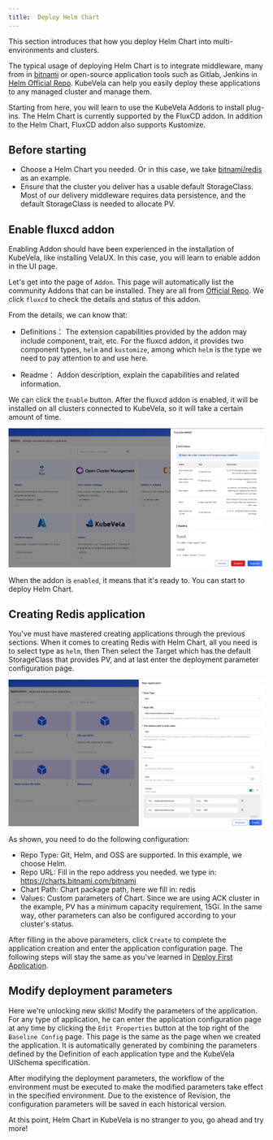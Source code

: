 ```yaml
---
title:  Deploy Helm Chart
---
```


This section introduces that how you deploy Helm Chart into multi-environments and clusters.

The typical usage of deploying Helm Chart is to integrate middleware, many from in [bitnami](https://github.com/bitnami/charts) or open-source application tools such as Gitlab, Jenkins in [Helm Official Repo](https://hub.helm.sh/). KubeVela can help you easily deploy these applications to any managed cluster and manage them.

Starting from here, you will learn to use the KubeVela Addons to install plug-ins. The Helm Chart is currently supported by the FluxCD addon. In addition to the Helm Chart, FluxCD addon also supports Kustomize.

## Before starting

- Choose a Helm Chart you needed. Or in this case, we take [bitnami/redis](https://github.com/bitnami/charts/tree/master/bitnami/redis) as an example.
- Ensure that the cluster you deliver has a usable default StorageClass. Most of our delivery middleware requires data persistence, and the default StorageClass is needed to allocate PV.

## Enable fluxcd addon

Enabling Addon should have been experienced in the installation of KubeVela, like installing VelaUX. In this case, you will learn to enable addon in the UI page.

Let's get into the page of `Addon`. This page will automatically list the community Addons that can be installed. They are all from [Official Repo](https://github.com/oam-dev/catalog/tree/master/addons). We click `fluxcd` to check the details and status of this addon.

From the details, we can know that:

- Definitions： The extension capabilities provided by the addon may include component, trait, etc. For the fluxcd addon, it provides two component types, `helm` and `kustomize`, among which `helm` is the type we need to pay attention to and use here.

- Readme： Addon description, explain the capabilities and related information.

We can click the `Enable` button. After the fluxcd addon is enabled, it will be installed on all clusters connected to KubeVela, so it will take a certain amount of time.

![fluxcd addon](../resources/addon-fluxcd.jpg)

When the addon is `enabled`, it means that it's ready to. You can start to deploy Helm Chart.

## Creating Redis application

You've must have mastered creating applications through the previous sections. When it comes to creating Redis with Helm Chart, all you need is to select type as `helm`, then Then select the Target which has the default StorageClass that provides PV, and at last enter the deployment parameter configuration page.

![helm app config](../resources/helm-app-config.jpg)

As shown, you need to do the following configuration:

- Repo Type: Git, Helm, and OSS are supported. In this example, we choose Helm.
- Repo URL: Fill in the repo address you needed. we type in: https://charts.bitnami.com/bitnami
- Chart Path: Chart package path, here we fill in: redis
- Values: Custom parameters of Chart. Since we are using ACK cluster in the example, PV has a minimum capacity requirement, 15Gi. In the same way, other parameters can also be configured according to your cluster's status.

After filling in the above parameters, click `Create` to complete the application creation and enter the application configuration page. The following steps will stay the same as you've learned in [Deploy First Application](../quick-start).

## Modify deployment parameters

Here we're unlocking new skills! Modify the parameters of the application. For any type of application, he can enter the application configuration page at any time by clicking the `Edit Properties` button at the top right of the `Baseline Config` page. This page is the same as the page when we created the application. It is automatically generated by combining the parameters defined by the Definition of each application type and the KubeVela UISchema specification.

After modifying the deployment parameters, the workflow of the environment must be executed to make the modified parameters take effect in the specified environment. Due to the existence of Revision, the configuration parameters will be saved in each historical version.

At this point, Helm Chart in KubeVela is no stranger to you, go ahead and try more!
<!-- 
## Next step
TODO v1.2
- [Deploy Cloud Services](./consume-cloud-services) -->